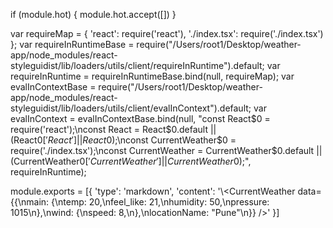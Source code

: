 
if (module.hot) {
	module.hot.accept([])
}

var requireMap = {
    'react': require('react'),
    './index.tsx': require('./index.tsx')
};
var requireInRuntimeBase = require("/Users/root1/Desktop/weather-app/node_modules/react-styleguidist/lib/loaders/utils/client/requireInRuntime").default;
var requireInRuntime = requireInRuntimeBase.bind(null, requireMap);
var evalInContextBase = require("/Users/root1/Desktop/weather-app/node_modules/react-styleguidist/lib/loaders/utils/client/evalInContext").default;
var evalInContext = evalInContextBase.bind(null, "const React$0 = require('react');\nconst React = React$0.default || (React$0['React'] || React$0);\nconst CurrentWeather$0 = require('./index.tsx');\nconst CurrentWeather = CurrentWeather$0.default || (CurrentWeather$0['CurrentWeather'] || CurrentWeather$0);", requireInRuntime);

module.exports = [{
        'type': 'markdown',
        'content': '\\<CurrentWeather data={{\nmain: {\ntemp: 20,\nfeel_like: 21,\nhumidity: 50,\npressure: 1015\n},\nwind: {\nspeed: 8,\n},\nlocationName: "Pune"\n}} />'
    }]
	